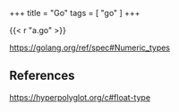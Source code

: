 +++
title = "Go"
tags = [ "go" ]
+++

{{< r "a.go" >}}

<https://golang.org/ref/spec#Numeric_types>

## References

<https://hyperpolyglot.org/c#float-type>
